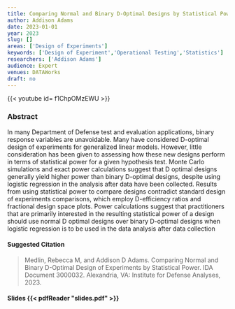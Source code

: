 ```yaml
---
title: Comparing Normal and Binary D-Optimal Designs by Statistical Power
author: Addison Adams
date: 2023-01-01
year: 2023
slug: []
areas: ['Design of Experiments']
keywords: ['Design of Experiment','Operational Testing','Statistics']
researchers: ['Addison Adams']
audience: Expert
venues: DATAWorks
draft: no
---
```


{{< youtube id= f1ChpOMzEWU >}}

### Abstract
In many Department of Defense test and evaluation applications, binary response variables are unavoidable. Many have considered D-optimal design of experiments for generalized linear models. However, little consideration has been given to assessing how these new designs perform in terms of statistical power for a given hypothesis test. Monte Carlo simulations and exact power calculations suggest that D optimal designs generally yield higher power than binary D-optimal designs, despite using logistic regression in the analysis after data have been collected. Results from using statistical power to compare designs contradict standard design of experiments comparisons, which employ D-efficiency ratios and fractional design space plots. Power calculations suggest that practitioners that are primarily interested in the resulting statistical power of a design should use normal D optimal designs over binary D-optimal designs when logistic regression is to be used in the data analysis after data collection

#### Suggested Citation
> Medlin, Rebecca M, and Addison D Adams. Comparing Normal and Binary D-Optimal Design of Experiments by Statistical Power. IDA Document 3000032. Alexandria, VA: Institute for Defense Analyses, 2023.

#### Slides {{< pdfReader "slides.pdf" >}}





